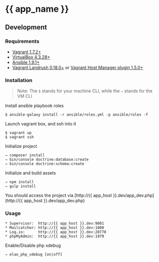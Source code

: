 # {{ app_name }}

## Development

### Requirements

* [Vagrant 1.7.2+](http://www.vagrantup.com/downloads.html)
* [VirtualBox 4.3.28+](https://www.virtualbox.org/wiki/Downloads)
* [Ansible 1.9.1+](http://docs.ansible.com/intro_installation.html)
* [Vagrant Landrush 0.18.0+](https://github.com/phinze/landrush) or [Vagrant Host Manager plugin 1.5.0+](https://github.com/smdahlen/vagrant-hostmanager)


### Installation

> Note: The `$` stands for your machine CLI, while the `⇒` stands for the VM CLI

Install ansible playbook roles

    $ ansible-galaxy install -r ansible/roles.yml -p ansible/roles -f

Launch vagrant box, and ssh into it

    $ vagrant up
    $ vagrant ssh

Initialize project

    ⇒ composer install
    ⇒ bin/console doctrine:database:create
    ⇒ bin/console doctrine:schema:create

Initialize and build assets

    ⇒ npm install
    ⇒ gulp install

You should access the project via [http://{{ app_host }}.dev/app_dev.php](http://{{ app_host }}.dev/app_dev.php)

### Usage

    * Supervisor:  http://{{ app_host }}.dev:9001
    * Mailcatcher: http://{{ app_host }}.dev:1080
    * Log.io:      http://{{ app_host }}.dev:28778
    * phpMyAdmin:  http://{{ app_host }}.dev:1979

Enable/Disable php xdebug

    ⇒ elao_php_xdebug [on|off]
